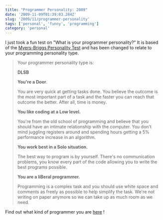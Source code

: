 ```yaml
---
title: "Programmer Personality: 2009"
date: '2009-11-09T01:39:03.284Z'
slug: '2009/11/programmer-personality'
tags: ['personal', 'funny', 'programming']
category: 'personal'
---
```


I just took a fun test on "What is your programmer personality?" It is based of the [Myers-Briggs Personality Test](https://en.wikipedia.org/wiki/Myers%E2%80%93Briggs_Type_Indicator) and has been changed to relate to your programming personality type.

> Your programmer personality type is:
>
> **DLSB**
>
> **You're a Doer**.
>
> You are very quick at getting tasks done. You believe the outcome is the most important part of a task and the faster you can reach that outcome the better. After all, time is money.
>
> **You like coding at a Low level.**
>
> You're from the old school of programming and believe that you should have an intimate relationship with the computer. You don't mind juggling registers around and spending hours getting a 5% performance increase in an algorithm.
>
> **You work best in a Solo situation.**
>
> The best way to program is by yourself. There's no communication problems, you know every part of the code allowing you to write the best programs possible.
>
> **You are a liBeral programmer.**
>
> Programming is a complex task and you should use white space and comments as freely as possible to help simplify the task. We're not writing on paper anymore so we can take up as much room as we need.

Find out what kind of programmer you are [here](https://www.doolwind.com/blog/programmer-personality-test/) !